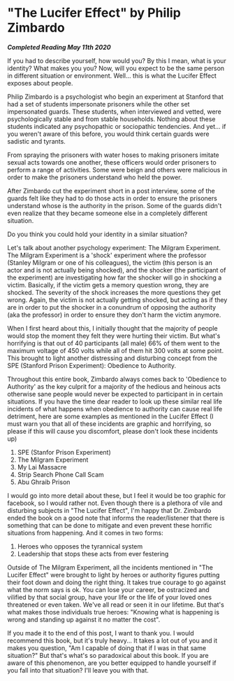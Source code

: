 # "The Lucifer Effect" by Philip Zimbardo

***Completed Reading May 11th 2020***

If you had to describe yourself, how would you? By this I mean, what is your identity? What makes you you? Now, will you expect to be the same person in different situation or environment. Well... this is what the Lucifer Effect exposes about people.

Philip Zimbardo is a psychologist who begin an experiment at Stanford that had a set of students impersonate prisoners while the other set impersonated guards. These students, when interviewed and vetted, were psychologically stable and from stable households. Nothing about these students indicated any psychopathic or sociopathic tendencies. And yet... if you weren't aware of this before, you would think certain guards were sadistic and tyrants.

From spraying the prisoners with water hoses to making prisoners imitate sexual acts towards one another, these officers would order prisoners to perform a range of activities. Some were beign and others were malicious in order to make the prisoners understand who held the power.

After Zimbardo cut the experiment short in a post interview, some of the guards felt like they had to do those acts in order to ensure the prisoners understand whose is the authority in the prison. Some of the guards didn't even realize that they became someone else in a completely different situation.

Do you think you could hold your identity in a similar situation?

Let's talk about another psychology experiment: The Milgram Experiment. The Milgram Experiment is a 'shock' experiment where the professor (Stanley Milgram or one of his colleagues), the victim (this person is an actor and is not actually being shocked), and the shocker (the participant of the experiment) are investigating how far the shocker will go in shocking a victim. Basically, if the victim gets a memory question wrong, they are shocked. The severity of the shock increases the more questions they get wrong. Again, the victim is not actually getting shocked, but acting as if they are in order to put the shocker in a conundrum of opposing the authority (aka the professor) in order to ensure they don't harm the victim anymore.

When I first heard about this, I initially thought that the majority of people would stop the moment they felt they were hurting their victim. But what's horrifying is that out of 40 participants (all male) 66% of them went to the maximum voltage of 450 volts while all of them hit 300 volts at some point. This brought to light another distressing and disturbing concept from the SPE (Stanford Prison Experiment): Obedience to Authority.

Throughout this entire book, Zimbardo always comes back to 'Obedience to Authority' as the key culprit for a majority of the hedious and heinous acts otherwise sane people would never be expected to participant in in certain situations. If you have the time dear reader to look up these similar real life incidents of what happens when obedience to authority can cause real life detriment, here are some examples as mentioned in the Lucifer Effect (I must warn you that all of these incidents are graphic and horrifying, so please if this will cause you discomfort, please don't look these incidents up)
1. SPE (Stanfor Prison Experiment)
2. The Milgram Experiment
3. My Lai Massacre
4. Strip Search Phone Call Scam
5. Abu Ghraib Prison

I would go into more detail about these, but I feel it would be too graphic for facebook, so I would rather not.
Even though there is a plethora of vile and disturbing subjects in "The Lucifer Effect", I'm happy that Dr. Zimbardo ended the book on a good note that informs the reader/listener that there is something that can be done to mitigate and even prevent these horrific situations from happening. And it comes in two forms:
1. Heroes who opposes the tyrannical system
2. Leadership that stops these acts from ever festering

Outside of The Milgram Experiment, all the incidents mentioned in "The Lucifer Effect" were brought to light by heroes or authority figures putting their foot down and doing the right thing. It takes true courage to go against what the norm says is ok. You can lose your career, be ostracized and vilified by that social group, have your life or the life of your loved ones threatened or even taken. We've all read or seen it in our lifetime. But that's what makes those individuals true heroes: "Knowing what is happening is wrong and standing up against it no matter the cost".

If you made it to the end of this post, I want to thank you. I would recommend this book, but it's truly heavy... It takes a lot out of you and it makes you question, "Am I capable of doing that if I was in that same situation?" But that's what's so paradoxical about this book. If you are aware of this phenomenon, are you better equipped to handle yourself if you fall into that situation? I'll leave you with that.
